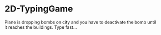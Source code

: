 # 2D-TypingGame
Plane is dropping bombs on city and you have to deactivate the bomb until it reaches the buildings. Type fast...
